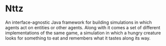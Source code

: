 # Nttz
An interface-agnostic Java framework for building simulations in which agents act on entities or other agents. Along with it comes a set of different implementations of the same game, a simulation in which a hungry creature looks for something to eat and remembers what it tastes along its way.
